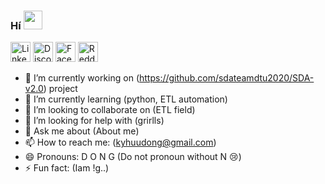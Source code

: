 ### Hí <img src="https://raw.githubusercontent.com/aemmadi/aemmadi/master/wave.gif" width="30px">

<p align="left">
  <a href="https://linkedin.com/in/huu-dong/"><img alt="LinkedIn" title="LinkedIn" height="32" width="32" src="https://raw.githubusercontent.com/peterthehan/peterthehan/master/assets/linkedin.svg"></a>
  <a href="https://discord.gg/dE2vbfSC"><img alt="Discord - Miku#0039" title="Discord - Miku#0039" height="32" width="32" src="https://raw.githubusercontent.com/peterthehan/peterthehan/master/assets/discord.svg"></a>
  <a href="https://facebook.com/huu.dong.1"><img alt="Facebook" title="Facebook" height="32" width="32" src="https://raw.githubusercontent.com/peterthehan/peterthehan/master/assets/facebook.svg"></a>
  <a href="https://www.reddit.com/user/ykgnod"><img alt="Reddit" title="Reddit" height="32" width="32" src="https://raw.githubusercontent.com/peterthehan/peterthehan/master/assets/reddit.svg"></a>  
</p>

- 🔭 I’m currently working on (https://github.com/sdateamdtu2020/SDA-v2.0) project
- 🌱 I’m currently learning (python, ETL automation)
- 👯 I’m looking to collaborate on (ETL field)
- 🤔 I’m looking for help with (grirlls)
- 💬 Ask me about (About me)
- 📫 How to reach me: (kyhuudong@gmail.com)
- 😄 Pronouns: D O N G (Do not pronoun without N 😢)
- ⚡ Fun fact: (Iam !g..)

